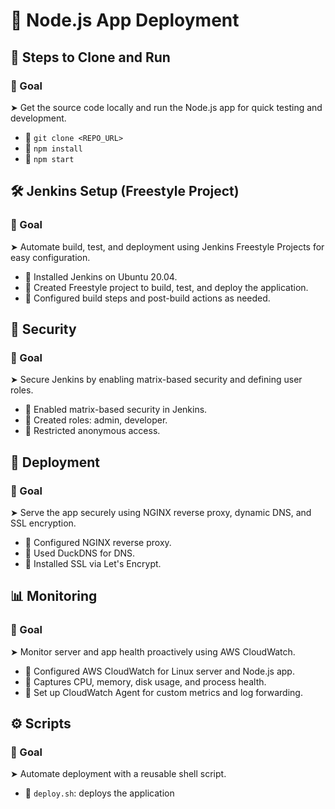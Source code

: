# 🚀 Node.js App Deployment

## 📝 Steps to Clone and Run

### 🎯 Goal
➤ Get the source code locally and run the Node.js app for quick testing and development.

- 🔹 `git clone <REPO_URL>`
- 🔹 `npm install`
- 🔹 `npm start`

## 🛠 Jenkins Setup (Freestyle Project)

### 🎯 Goal
➤ Automate build, test, and deployment using Jenkins Freestyle Projects for easy configuration.

- 🔹 Installed Jenkins on Ubuntu 20.04.
- 🔹 Created Freestyle project to build, test, and deploy the application.
- 🔹 Configured build steps and post-build actions as needed.

## 🔐 Security

### 🎯 Goal
➤ Secure Jenkins by enabling matrix-based security and defining user roles.

- 🔹 Enabled matrix-based security in Jenkins.
- 🔹 Created roles: admin, developer.
- 🔹 Restricted anonymous access.

## 🚧 Deployment

### 🎯 Goal
➤ Serve the app securely using NGINX reverse proxy, dynamic DNS, and SSL encryption.

- 🔹 Configured NGINX reverse proxy.
- 🔹 Used DuckDNS for DNS.
- 🔹 Installed SSL via Let's Encrypt.

## 📊 Monitoring

### 🎯 Goal
➤ Monitor server and app health proactively using AWS CloudWatch.

- 🔹 Configured AWS CloudWatch for Linux server and Node.js app.
- 🔹 Captures CPU, memory, disk usage, and process health.
- 🔹 Set up CloudWatch Agent for custom metrics and log forwarding.

## ⚙️ Scripts

### 🎯 Goal
➤ Automate deployment with a reusable shell script.

- 🔹 `deploy.sh`: deploys the application
